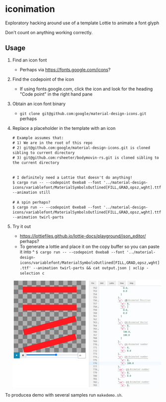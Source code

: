 # iconimation
Exploratory hacking around use of a template Lottie to animate a font glyph

Don't count on anything working correctly.

## Usage

1. Find an icon font
   * Perhaps via https://fonts.google.com/icons?
1. Find the codepoint of the icon
   * If using fonts.google.com, click the icon and look for the heading "Code point" in the right hand pane
1. Obtain an icon font binary
   * `git clone git@github.com:google/material-design-icons.git` perhaps
1. Replace a placeholder in the template with an icon

    ```shell
    # Example assumes that:
    # 1) We are in the root of this repo
    # 2) git@github.com:google/material-design-icons.git is cloned sibling to current directory
    # 3) git@github.com:rsheeter/bodymovin-rs.git is cloned sibling to the current directory
   

    # I definitely need a Lottie that doesn't do anything!
    $ cargo run -- --codepoint 0xeba8 --font '../material-design-icons/variablefont/MaterialSymbolsOutlined[FILL,GRAD,opsz,wght].ttf' --animation still

    # A spin perhaps?
    $ cargo run -- --codepoint 0xeba8 --font '../material-design-icons/variablefont/MaterialSymbolsOutlined[FILL,GRAD,opsz,wght].ttf' --animation twirl-parts
    ```

1. Try it out
   * https://lottiefiles.github.io/lottie-docs/playground/json_editor/ perhaps?
   * To generate a lottie and place it on the copy buffer so you can paste it into ^
   `$ cargo run -- --codepoint 0xeba8 --font '../material-design-icons/variablefont/MaterialSymbolsOutlined[FILL,GRAD,opsz,wght].ttf' --animation twirl-parts && cat output.json | xclip -selection c`

   ![Playground](resources/images/playground.png)

To producea demo with several samples run `makedemo.sh`.